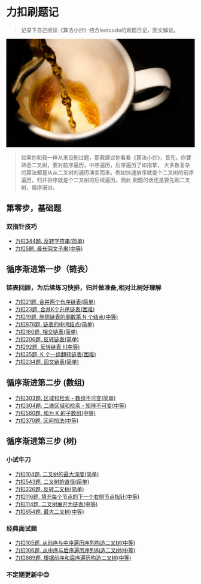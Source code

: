 # 力扣刷题记

> 记录下自己阅读《算法小抄》结合leetcode的刷题日记，图文解说。

<div align="center">
    <p>
      <img src="./resources/coffee.jpg" style="margin: 0 auto; width: 850px;" />
    </p>
</div>

> 如果你和我一样从来没刷过题，那我建议你看看《算法小抄》，首先，你要熟悉二叉树，要对前序遍历，中序遍历，后序遍历了如指掌，
> 大多数复杂的算法都是从从二叉树的遍历演变而来。例如快速排序就是个二叉树的前序遍历，归并排序就是个二叉树的后续遍历。因此
> 刷题的话还是要先刷二叉树，循序渐进。

## 第零步，基础题

### 双指针技巧

* [力扣344题. 反转字符串(简单)](doc/primarySchool/Q_344.md)
* [力扣5题. 最长回文子串(中等)](doc/primarySchool/Q_5.md)

## 循序渐进第一步（链表）

### 链表回顾，为后续练习快排，归并做准备,相对比树好理解
* [力扣21题. 合并两个有序链表(简单)](doc/primarySchool/Q_21.md)
* [力扣23题. 合并K个升序链表(困难)](doc/primarySchool/Q_23.md)
* [力扣19题. 删除链表的倒数第 N 个结点(中等)](doc/primarySchool/Q_19.md)
* [力扣876题. 链表的中间结点(简单)](doc/primarySchool/Q_876.md)
* [力扣160题. 相交链表(简单)](doc/primarySchool/Q_160.md)
* [力扣206题. 反转链表(简单)](doc/primarySchool/Q_206.md)
* [力扣92题. 反转链表 II(中等)](doc/primarySchool/Q_92.md)
* [力扣25题. K 个一组翻转链表(困难)](doc/primarySchool/Q_25.md)
* [力扣234题. 回文链表(简单)](doc/primarySchool/Q_234.md)

## 循序渐进第二步 (数组)

* [力扣303题. 区域和检索 - 数组不可变(简单)](doc/primarySchool/Q_303.md)
* [力扣304题. 二维区域和检索 - 矩阵不可变(中等)](doc/primarySchool/Q_304.md)
* [力扣560题. 和为 K 的子数组(中等)](doc/primarySchool/Q_560.md)
* [力扣370题. 区间加法(中等)](doc/primarySchool/Q_370.md)



## 循序渐进第三步 (树)

### 小试牛刀
* [力扣104题. 二叉树的最大深度(简单)](doc/primarySchool/Q_104.md)
* [力扣543题. 二叉树的直径(简单)](doc/primarySchool/Q_543.md)
* [力扣226题. 反转二叉树(简单)](doc/primarySchool/Q_226.md)
* [力扣116题. 填充每个节点的下一个右侧节点指针(中等)](doc/primarySchool/Q_116.md)
* [力扣114题. 二叉树展开为链表(中等)](doc/primarySchool/Q_114.md)
* [力扣654题. 最大二叉树(中等)](doc/primarySchool/Q_654.md)

### 经典面试题
* [力扣105题. 从前序与中序遍历序列构造二叉树(中等)](doc/primarySchool/Q_105.md)
* [力扣106题. 从中序与后序遍历序列构造二叉树(中等)](doc/primarySchool/Q_106.md)
* [力扣889题. 根据前序和后序遍历构造二叉树(中等)](doc/primarySchool/Q_889.md)




### 不定期更新中😊




